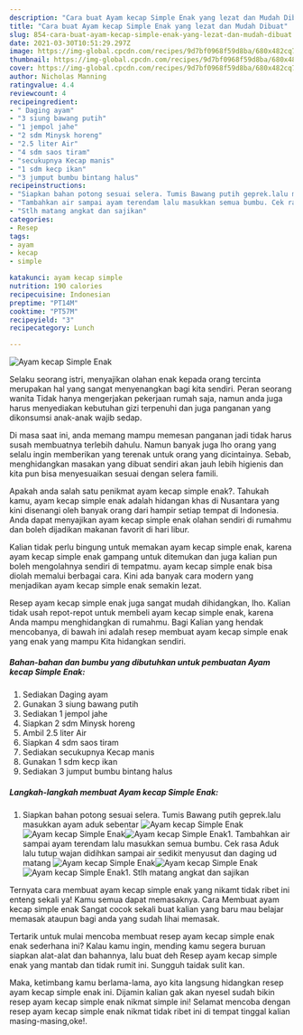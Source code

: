 ```yaml
---
description: "Cara buat Ayam kecap Simple Enak yang lezat dan Mudah Dibuat"
title: "Cara buat Ayam kecap Simple Enak yang lezat dan Mudah Dibuat"
slug: 854-cara-buat-ayam-kecap-simple-enak-yang-lezat-dan-mudah-dibuat
date: 2021-03-30T10:51:29.297Z
image: https://img-global.cpcdn.com/recipes/9d7bf0968f59d8ba/680x482cq70/ayam-kecap-simple-enak-foto-resep-utama.jpg
thumbnail: https://img-global.cpcdn.com/recipes/9d7bf0968f59d8ba/680x482cq70/ayam-kecap-simple-enak-foto-resep-utama.jpg
cover: https://img-global.cpcdn.com/recipes/9d7bf0968f59d8ba/680x482cq70/ayam-kecap-simple-enak-foto-resep-utama.jpg
author: Nicholas Manning
ratingvalue: 4.4
reviewcount: 4
recipeingredient:
- " Daging ayam"
- "3 siung bawang putih"
- "1 jempol jahe"
- "2 sdm Minysk horeng"
- "2.5 liter Air"
- "4 sdm saos tiram"
- "secukupnya Kecap manis"
- "1 sdm kecp ikan"
- "3 jumput bumbu bintang halus"
recipeinstructions:
- "Siapkan bahan potong sesuai selera. Tumis Bawang putih geprek.lalu masukkan ayam aduk sebentar"
- "Tambahkan air sampai ayam terendam lalu masukkan semua bumbu. Cek rasa Aduk lalu tutup wajan didihkan sampai air sedikit menyusut dan daging ud matang"
- "Stlh matang angkat dan sajikan"
categories:
- Resep
tags:
- ayam
- kecap
- simple

katakunci: ayam kecap simple 
nutrition: 190 calories
recipecuisine: Indonesian
preptime: "PT14M"
cooktime: "PT57M"
recipeyield: "3"
recipecategory: Lunch

---
```



![Ayam kecap Simple Enak](https://img-global.cpcdn.com/recipes/9d7bf0968f59d8ba/680x482cq70/ayam-kecap-simple-enak-foto-resep-utama.jpg)

Selaku seorang istri, menyajikan olahan enak kepada orang tercinta merupakan hal yang sangat menyenangkan bagi kita sendiri. Peran seorang  wanita Tidak hanya mengerjakan pekerjaan rumah saja, namun anda juga harus menyediakan kebutuhan gizi terpenuhi dan juga panganan yang dikonsumsi anak-anak wajib sedap.

Di masa  saat ini, anda memang mampu memesan panganan jadi tidak harus susah membuatnya terlebih dahulu. Namun banyak juga lho orang yang selalu ingin memberikan yang terenak untuk orang yang dicintainya. Sebab, menghidangkan masakan yang dibuat sendiri akan jauh lebih higienis dan kita pun bisa menyesuaikan sesuai dengan selera famili. 



Apakah anda salah satu penikmat ayam kecap simple enak?. Tahukah kamu, ayam kecap simple enak adalah hidangan khas di Nusantara yang kini disenangi oleh banyak orang dari hampir setiap tempat di Indonesia. Anda dapat menyajikan ayam kecap simple enak olahan sendiri di rumahmu dan boleh dijadikan makanan favorit di hari libur.

Kalian tidak perlu bingung untuk memakan ayam kecap simple enak, karena ayam kecap simple enak gampang untuk ditemukan dan juga kalian pun boleh mengolahnya sendiri di tempatmu. ayam kecap simple enak bisa diolah memalui berbagai cara. Kini ada banyak cara modern yang menjadikan ayam kecap simple enak semakin lezat.

Resep ayam kecap simple enak juga sangat mudah dihidangkan, lho. Kalian tidak usah repot-repot untuk membeli ayam kecap simple enak, karena Anda mampu menghidangkan di rumahmu. Bagi Kalian yang hendak mencobanya, di bawah ini adalah resep membuat ayam kecap simple enak yang enak yang mampu Kita hidangkan sendiri.

<!--inarticleads1-->

##### Bahan-bahan dan bumbu yang dibutuhkan untuk pembuatan Ayam kecap Simple Enak:

1. Sediakan  Daging ayam
1. Gunakan 3 siung bawang putih
1. Sediakan 1 jempol jahe
1. Siapkan 2 sdm Minysk horeng
1. Ambil 2.5 liter Air
1. Siapkan 4 sdm saos tiram
1. Sediakan secukupnya Kecap manis
1. Gunakan 1 sdm kecp ikan
1. Sediakan 3 jumput bumbu bintang halus




<!--inarticleads2-->

##### Langkah-langkah membuat Ayam kecap Simple Enak:

1. Siapkan bahan potong sesuai selera. Tumis Bawang putih geprek.lalu masukkan ayam aduk sebentar
<img src="https://img-global.cpcdn.com/steps/d6b09379c5048d8d/160x128cq70/ayam-kecap-simple-enak-langkah-memasak-1-foto.jpg" alt="Ayam kecap Simple Enak"><img src="https://img-global.cpcdn.com/steps/ff5230ca41c0f98b/160x128cq70/ayam-kecap-simple-enak-langkah-memasak-1-foto.jpg" alt="Ayam kecap Simple Enak"><img src="https://img-global.cpcdn.com/steps/a18e71753aeb1f29/160x128cq70/ayam-kecap-simple-enak-langkah-memasak-1-foto.jpg" alt="Ayam kecap Simple Enak">1. Tambahkan air sampai ayam terendam lalu masukkan semua bumbu. Cek rasa Aduk lalu tutup wajan didihkan sampai air sedikit menyusut dan daging ud matang
<img src="https://img-global.cpcdn.com/steps/d419259202165840/160x128cq70/ayam-kecap-simple-enak-langkah-memasak-2-foto.jpg" alt="Ayam kecap Simple Enak"><img src="https://img-global.cpcdn.com/steps/d869e7f857cff83c/160x128cq70/ayam-kecap-simple-enak-langkah-memasak-2-foto.jpg" alt="Ayam kecap Simple Enak"><img src="https://img-global.cpcdn.com/steps/1d61d00b55d9334d/160x128cq70/ayam-kecap-simple-enak-langkah-memasak-2-foto.jpg" alt="Ayam kecap Simple Enak">1. Stlh matang angkat dan sajikan




Ternyata cara membuat ayam kecap simple enak yang nikamt tidak ribet ini enteng sekali ya! Kamu semua dapat memasaknya. Cara Membuat ayam kecap simple enak Sangat cocok sekali buat kalian yang baru mau belajar memasak ataupun bagi anda yang sudah lihai memasak.

Tertarik untuk mulai mencoba membuat resep ayam kecap simple enak enak sederhana ini? Kalau kamu ingin, mending kamu segera buruan siapkan alat-alat dan bahannya, lalu buat deh Resep ayam kecap simple enak yang mantab dan tidak rumit ini. Sungguh taidak sulit kan. 

Maka, ketimbang kamu berlama-lama, ayo kita langsung hidangkan resep ayam kecap simple enak ini. Dijamin kalian gak akan nyesel sudah bikin resep ayam kecap simple enak nikmat simple ini! Selamat mencoba dengan resep ayam kecap simple enak nikmat tidak ribet ini di tempat tinggal kalian masing-masing,oke!.

